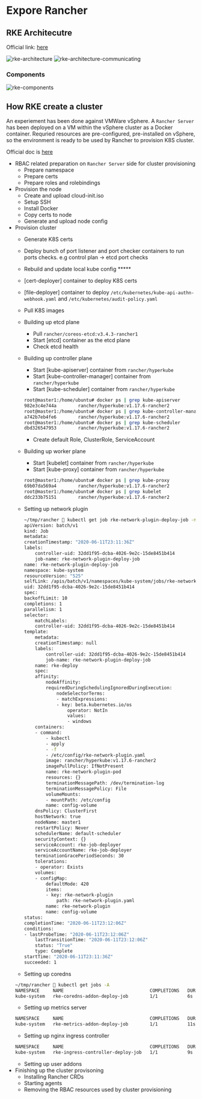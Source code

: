 # Expore Rancher

## RKE Architecutre

Official link: [here](https://rancher.com/docs/rancher/v2.x/en/overview/architecture/)

![rke-architecture](./rke-architecture-1.png)
![rke-architecture-communicating](./rke-architecture-communicating.png)

### Components

![rke-components](./rke-components.png)

## How RKE create a cluster

An experiement has been done against VMWare vSphere. A `Rancher Server` has been deployed on a VM within the vSphere
cluster as a Docker container. Requried resources are pre-configured, pre-installed on vSphere, so the environment is
ready to be used by Rancher to provision K8S cluster.

Official doc is [here](https://rancher.com/docs/rancher/v2.x/en/cluster-provisioning/rke-clusters/node-pools/vsphere/provisioning-vsphere-clusters/)

- RBAC related preparation on `Rancher Server` side for cluster provisioning
  - Prepare namespace
  - Prepare certs
  - Prepare roles and rolebindings
- Provision the node
  - Create and upload cloud-init.iso
  - Setup SSH
  - Install Docker
  - Copy certs to node
  - Generate and upload node config
- Provision cluster
  - Generate K8S certs
  - Deploy bunch of port listener and port checker containers to run ports checks. e.g control plan -> etcd port checks
  - Rebuild and update local kube config *****
  - [cert-deployer] container to deploy K8S certs
  - [file-deployer] container to deploy `/etc/kubernetes/kube-api-authn-webhook.yaml` and `/etc/kubernetes/audit-policy.yaml`
  - Pull K8S images
  - Building up etcd plane
    - Pull `rancher/coreos-etcd:v3.4.3-rancher1`
    - Start [etcd] container as the etcd plane
    - Check etcd health
  - Building up controller plane
    - Start [kube-apiserver] container from `rancher/hyperkube`
    - Start [kube-controller-manager] container from `rancher/hyperkube`
    - Start [kube-scheduler] container from `rancher/hyperkube`

    ``` bash
    root@master1:/home/ubuntu# docker ps | grep kube-apiserver
    982e3c4e744a        rancher/hyperkube:v1.17.6-rancher2                "/opt/rke-tools/entr…"   About an hour ago   Up About an hour                        kube-apiserver
    root@master1:/home/ubuntu# docker ps | grep kube-controller-manager
    a742b7eb4fe6        rancher/hyperkube:v1.17.6-rancher2                "/opt/rke-tools/entr…"   About an hour ago   Up About an hour                        kube-controller-manager
    root@master1:/home/ubuntu# docker ps | grep kube-scheduler
    dbd326547953        rancher/hyperkube:v1.17.6-rancher2                "/opt/rke-tools/entr…"   About an hour ago   Up About an hour                        kube-scheduler
    ```

    - Create default Role, ClusterRole, ServiceAccount
  - Building up worker plane
    - Start [kubelet] container from `rancher/hyperkube`
    - Start [kube-proxy] container from `rancher/hyperkube`

    ``` bash
    root@master1:/home/ubuntu# docker ps | grep kube-proxy
    69b07da569a4        rancher/hyperkube:v1.17.6-rancher2                "/opt/rke-tools/entr…"   About an hour ago   Up About an hour                        kube-proxy
    root@master1:/home/ubuntu# docker ps | grep kubelet
    ddc233b75151        rancher/hyperkube:v1.17.6-rancher2                "/opt/rke-tools/entr…"   About an hour ago   Up About an hour                        kubelet
    ```

  - Setting up network plugin
    ``` bash
    ~/tmp/rancher  kubectl get job rke-network-plugin-deploy-job -n kube-system -o yaml
    apiVersion: batch/v1
    kind: Job
    metadata:
    creationTimestamp: "2020-06-11T23:11:36Z"
    labels:
        controller-uid: 32dd1f95-dcba-4026-9e2c-15de8451b414
        job-name: rke-network-plugin-deploy-job
    name: rke-network-plugin-deploy-job
    namespace: kube-system
    resourceVersion: "525"
    selfLink: /apis/batch/v1/namespaces/kube-system/jobs/rke-network-plugin-deploy-job
    uid: 32dd1f95-dcba-4026-9e2c-15de8451b414
    spec:
    backoffLimit: 10
    completions: 1
    parallelism: 1
    selector:
        matchLabels:
        controller-uid: 32dd1f95-dcba-4026-9e2c-15de8451b414
    template:
        metadata:
        creationTimestamp: null
        labels:
            controller-uid: 32dd1f95-dcba-4026-9e2c-15de8451b414
            job-name: rke-network-plugin-deploy-job
        name: rke-deploy
        spec:
        affinity:
            nodeAffinity:
            requiredDuringSchedulingIgnoredDuringExecution:
                nodeSelectorTerms:
                - matchExpressions:
                - key: beta.kubernetes.io/os
                    operator: NotIn
                    values:
                    - windows
        containers:
        - command:
            - kubectl
            - apply
            - -f
            - /etc/config/rke-network-plugin.yaml
            image: rancher/hyperkube:v1.17.6-rancher2
            imagePullPolicy: IfNotPresent
            name: rke-network-plugin-pod
            resources: {}
            terminationMessagePath: /dev/termination-log
            terminationMessagePolicy: File
            volumeMounts:
            - mountPath: /etc/config
            name: config-volume
        dnsPolicy: ClusterFirst
        hostNetwork: true
        nodeName: master1
        restartPolicy: Never
        schedulerName: default-scheduler
        securityContext: {}
        serviceAccount: rke-job-deployer
        serviceAccountName: rke-job-deployer
        terminationGracePeriodSeconds: 30
        tolerations:
        - operator: Exists
        volumes:
        - configMap:
            defaultMode: 420
            items:
            - key: rke-network-plugin
                path: rke-network-plugin.yaml
            name: rke-network-plugin
            name: config-volume
    status:
    completionTime: "2020-06-11T23:12:06Z"
    conditions:
    - lastProbeTime: "2020-06-11T23:12:06Z"
        lastTransitionTime: "2020-06-11T23:12:06Z"
        status: "True"
        type: Complete
    startTime: "2020-06-11T23:11:36Z"
    succeeded: 1
    ```
  - Setting up coredns
  ``` bash
  ~/tmp/rancher  kubectl get jobs -A
  NAMESPACE     NAME                                COMPLETIONS   DURATION   AGE
  kube-system   rke-coredns-addon-deploy-job        1/1           6s         87m
  ```
  - Setting up metrics server
  ``` bash
  NAMESPACE     NAME                                COMPLETIONS   DURATION   AGE
  kube-system   rke-metrics-addon-deploy-job        1/1           11s        87m
  ```
  - Setting up nginx ingress controller
  ``` bash
  NAMESPACE     NAME                                COMPLETIONS   DURATION   AGE
  kube-system   rke-ingress-controller-deploy-job   1/1           9s         86m
  ```
  - Setting up user addons
- Finishing up the cluster provisoning
  - Installing Rancher CRDs
  - Starting agents
  - Removing the RBAC resources used by cluster provisioning
